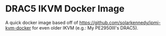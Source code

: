 # DRAC5 IKVM Docker Image

A quick docker image based off of https://github.com/solarkennedy/ipmi-kvm-docker for even older IKVM (e.g.: My PE2950III's DRAC5).
